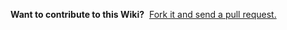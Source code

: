 **Want to contribute to this Wiki?** &nbsp;[Fork it and send a pull request.](https://github.com/TumblThreeApp/TumblThree-wiki)
